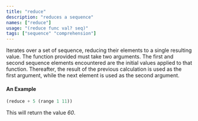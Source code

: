 ```yaml
---
title: "reduce"
description: "reduces a sequence"
names: ["reduce"]
usage: "(reduce func val? seq)"
tags: ["sequence" "comprehension"]
---
```


Iterates over a set of sequence, reducing their elements to a single resulting value. The function provided must take two arguments. The first and second sequence elements encountered are the initial values applied to that function. Thereafter, the result of the previous calculation is used as the first argument, while the next element is used as the second argument.

#### An Example

```scheme
(reduce + 5 (range 1 11))
```

This will return the value _60_.
